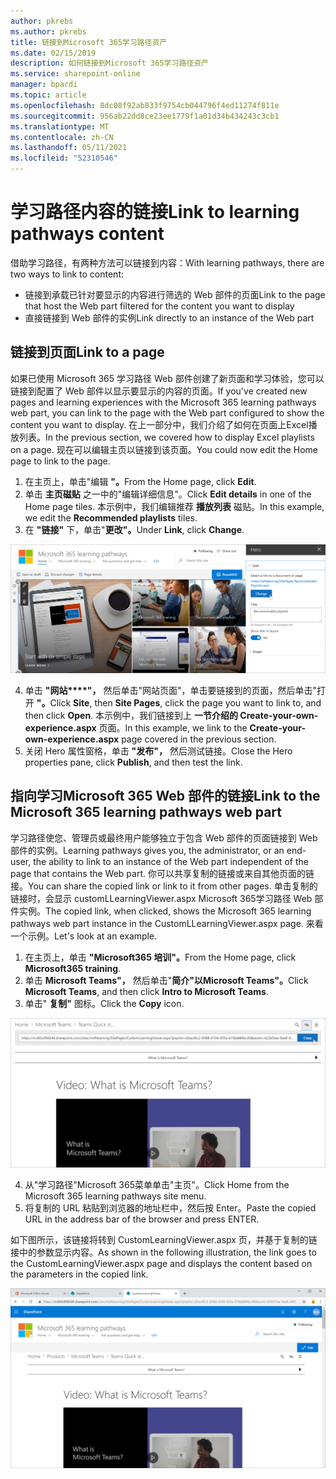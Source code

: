 ```yaml
---
author: pkrebs
ms.author: pkrebs
title: 链接到Microsoft 365学习路径资产
ms.date: 02/15/2019
description: 如何链接到Microsoft 365学习路径资产
ms.service: sharepoint-online
manager: bpardi
ms.topic: article
ms.openlocfilehash: 8dc08f92ab833f9754cb044796f4ed11274f811e
ms.sourcegitcommit: 956ab22dd8ce23ee1779f1a01d34b434243c3cb1
ms.translationtype: MT
ms.contentlocale: zh-CN
ms.lasthandoff: 05/11/2021
ms.locfileid: "52310546"
---
```

# <a name="link-to-learning-pathways-content"></a><span data-ttu-id="7e2f5-103">学习路径内容的链接</span><span class="sxs-lookup"><span data-stu-id="7e2f5-103">Link to learning pathways content</span></span>

<span data-ttu-id="7e2f5-104">借助学习路径，有两种方法可以链接到内容：</span><span class="sxs-lookup"><span data-stu-id="7e2f5-104">With learning pathways, there are two ways to link to content:</span></span>

- <span data-ttu-id="7e2f5-105">链接到承载已针对要显示的内容进行筛选的 Web 部件的页面</span><span class="sxs-lookup"><span data-stu-id="7e2f5-105">Link to the page that host the Web part filtered for the content you want to display</span></span> 
- <span data-ttu-id="7e2f5-106">直接链接到 Web 部件的实例</span><span class="sxs-lookup"><span data-stu-id="7e2f5-106">Link directly to an instance of the Web part</span></span>

## <a name="link-to-a-page"></a><span data-ttu-id="7e2f5-107">链接到页面</span><span class="sxs-lookup"><span data-stu-id="7e2f5-107">Link to a page</span></span>

<span data-ttu-id="7e2f5-108">如果已使用 Microsoft 365 学习路径 Web 部件创建了新页面和学习体验，您可以链接到配置了 Web 部件以显示要显示的内容的页面。</span><span class="sxs-lookup"><span data-stu-id="7e2f5-108">If you've created new pages and learning experiences with the Microsoft 365 learning pathways web part, you can link to the page with the Web part configured to show the content you want to display.</span></span> <span data-ttu-id="7e2f5-109">在上一部分中，我们介绍了如何在页面上Excel播放列表。</span><span class="sxs-lookup"><span data-stu-id="7e2f5-109">In the previous section, we covered how to display Excel playlists on a page.</span></span> <span data-ttu-id="7e2f5-110">现在可以编辑主页以链接到该页面。</span><span class="sxs-lookup"><span data-stu-id="7e2f5-110">You could now edit the Home page to link to the page.</span></span> 

1. <span data-ttu-id="7e2f5-111">在主页上，单击"编辑 **"。**</span><span class="sxs-lookup"><span data-stu-id="7e2f5-111">From the Home page, click **Edit**.</span></span>
2. <span data-ttu-id="7e2f5-112">单击 **主页磁贴** 之一中的"编辑详细信息"。</span><span class="sxs-lookup"><span data-stu-id="7e2f5-112">Click **Edit details** in one of the Home page tiles.</span></span> <span data-ttu-id="7e2f5-113">本示例中，我们编辑推荐 **播放列表** 磁贴。</span><span class="sxs-lookup"><span data-stu-id="7e2f5-113">In this example, we edit the **Recommended playlists** tiles.</span></span>
3. <span data-ttu-id="7e2f5-114">在 **"链接"** 下，单击"**更改"。**</span><span class="sxs-lookup"><span data-stu-id="7e2f5-114">Under **Link**, click **Change**.</span></span>

!["更改"按钮为高连字的"路径"主屏幕。](media/cg-linktopage.png)

4. <span data-ttu-id="7e2f5-116">单击 **"网站\*\*\*\*"，** 然后单击"网站页面"，单击要链接到的页面，然后单击"打开 **"。**</span><span class="sxs-lookup"><span data-stu-id="7e2f5-116">Click **Site**, then **Site Pages**, click the page you want to link to, and then click **Open**.</span></span> <span data-ttu-id="7e2f5-117">本示例中，我们链接到上 **一节介绍的 Create-your-own-experience.aspx** 页面。</span><span class="sxs-lookup"><span data-stu-id="7e2f5-117">In this example, we link to the **Create-your-own-experience.aspx** page covered in the previous section.</span></span>
5. <span data-ttu-id="7e2f5-118">关闭 Hero 属性窗格，单击 **"发布"，** 然后测试链接。</span><span class="sxs-lookup"><span data-stu-id="7e2f5-118">Close the Hero properties pane, click **Publish**, and then test the link.</span></span> 

## <a name="link-to-the-microsoft-365-learning-pathways-web-part"></a><span data-ttu-id="7e2f5-119">指向学习Microsoft 365 Web 部件的链接</span><span class="sxs-lookup"><span data-stu-id="7e2f5-119">Link to the Microsoft 365 learning pathways web part</span></span>
<span data-ttu-id="7e2f5-120">学习路径使您、管理员或最终用户能够独立于包含 Web 部件的页面链接到 Web 部件的实例。</span><span class="sxs-lookup"><span data-stu-id="7e2f5-120">Learning pathways gives you, the administrator, or an end-user, the ability to link to an instance of the Web part independent of the page that contains the Web part.</span></span> <span data-ttu-id="7e2f5-121">你可以共享复制的链接或来自其他页面的链接。</span><span class="sxs-lookup"><span data-stu-id="7e2f5-121">You can share the copied link or link to it from other pages.</span></span> <span data-ttu-id="7e2f5-122">单击复制的链接时，会显示 customLLearningViewer.aspx Microsoft 365学习路径 Web 部件实例。</span><span class="sxs-lookup"><span data-stu-id="7e2f5-122">The copied link, when clicked, shows the Microsoft 365 learning pathways web part instance in the CustomLLearningViewer.aspx page.</span></span> <span data-ttu-id="7e2f5-123">来看一个示例。</span><span class="sxs-lookup"><span data-stu-id="7e2f5-123">Let's look at an example.</span></span> 

1. <span data-ttu-id="7e2f5-124">在主页上，单击 **"Microsoft365 培训"。**</span><span class="sxs-lookup"><span data-stu-id="7e2f5-124">From the Home page, click **Microsoft365 training**.</span></span>
2. <span data-ttu-id="7e2f5-125">单击 **Microsoft Teams"，** 然后单击"**简介"以Microsoft Teams"。**</span><span class="sxs-lookup"><span data-stu-id="7e2f5-125">Click **Microsoft Teams**, and then click **Intro to Microsoft Teams**.</span></span>
3. <span data-ttu-id="7e2f5-126">单击" **复制"** 图标。</span><span class="sxs-lookup"><span data-stu-id="7e2f5-126">Click the **Copy** icon.</span></span>

![示例屏幕显示突出显示了"复制"按钮的 URL。](media/cg-linktowebpart.png)

4. <span data-ttu-id="7e2f5-128">从"学习路径"Microsoft 365菜单单击"主页"。</span><span class="sxs-lookup"><span data-stu-id="7e2f5-128">Click Home from the Microsoft 365 learning pathways site menu.</span></span>
5. <span data-ttu-id="7e2f5-129">将复制的 URL 粘贴到浏览器的地址栏中，然后按 Enter。</span><span class="sxs-lookup"><span data-stu-id="7e2f5-129">Paste the copied URL in the address bar of the browser and press ENTER.</span></span> 

<span data-ttu-id="7e2f5-130">如下图所示，该链接将转到 CustomLearningViewer.aspx 页，并基于复制的链接中的参数显示内容。</span><span class="sxs-lookup"><span data-stu-id="7e2f5-130">As shown in the following illustration, the link goes to the CustomLearningViewer.aspx page and displays the content based on the parameters in the copied link.</span></span> 

![显示的示例页面。](media/cg-linktowebpartviewer.png)

